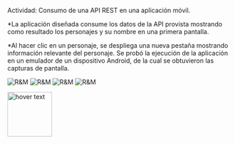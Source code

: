Actividad: Consumo de una API REST en una aplicación móvil.

*La aplicación diseñada consume los datos de la API provista mostrando como resultado los personajes y su nombre en una primera pantalla. 

*Al hacer clic en un personaje, se despliega una nueva pestaña mostrando información relevante del personaje. 
Se probó la ejecución de la aplicación en un emulador de un dispositivo Android, de la cual se obtuvieron las capturas de pantalla. 

![R&M](https://github.com/javierwo/RickAndMorty/blob/master/flutter_app_1/screenshots/S1.png)
![R&M](https://github.com/javierwo/RickAndMorty/blob/master/flutter_app_1/screenshots/S2.png)
![R&M](https://github.com/javierwo/RickAndMorty/blob/master/flutter_app_1/screenshots/S3.png)
![R&M](https://github.com/javierwo/RickAndMorty/blob/master/flutter_app_1/screenshots/S4.png)

<img src="https://github.com/javierwo/RickAndMorty/blob/master/flutter_app_1/screenshots/S1.png" height="100" title="hover text">